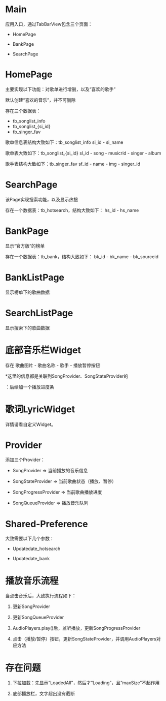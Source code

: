 # Main

应用入口，通过TabBarView包含三个页面：

- HomePage

- BankPage

- SearchPage


# HomePage

主要实现以下功能：对歌单进行增删，以及“喜欢的歌手”

默认创建“喜欢的音乐”，并不可删除

存在三个数据表：

- tb_songlist_info
- tb_songlist_{si_id}
- tb_singer_fav

歌单信息表结构大致如下：tb_songlist_info
si_id - si_name


歌单表大致如下：tb_songlist_{si_id}
sl_id - song - musicrid - singer - album

歌手表结构大致如下：tb_singer_fav
sf_id - name - img - singer_id


# SearchPage

该Page实现搜索功能，以及显示热搜

存在一个数据表：tb_hotsearch，结构大致如下：
hs_id - hs_name

# BankPage

显示“官方版”的榜单

存在一个数据表：tb_bank，结构大致如下：
bk_id - bk_name - bk_sourceid


# BankListPage

显示榜单下的歌曲数据


# SearchListPage

显示搜索下的歌曲数据


# 底部音乐栏Widget

存在 歌曲图片 - 歌曲名称 - 歌手 - 播放暂停按钮

*这里的信息都是关联到SongProvider、SongStateProvider的

：后续加一个播放进度条


# 歌词LyricWidget

详情请看自定义Widget。


# Provider

添加三个Provider：

- SongProvider => 当前播放的音乐信息

- SongStateProvider => 当前歌曲状态（播放、暂停）

- SongProgressProvider => 当前歌曲播放进度

- SongQueueProvider => 播放音乐队列

# Shared-Preference

大致需要以下几个参数：

- Updatedate_hotsearch

- Updatedate_bank


# 播放音乐流程

当点击音乐后，大致执行流程如下：

1. 更新SongProvider

2. 更新SongQueueProvider

3. AudioPlayers.play()后，监听播放，更新SongProgressProvider

4. 点击（播放/暂停）按钮，更新SongStateProvider，并调用AudioPlayers对应方法

# 存在问题

1. 下拉加载：先显示“LoadedAll”，然后才“Loading”，且“maxSize”不起作用

2. 底部播放栏，文字超出没有截断
